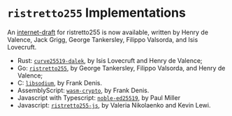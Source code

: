 # `ristretto255` Implementations

An [internet-draft][id] for ristretto255 is now available, written by
Henry de Valence, Jack Grigg, George Tankersley, Filippo Valsorda, and
Isis Lovecruft.

* Rust: [`curve25519-dalek`][dalek], by Isis Lovecruft and Henry de Valence;
* Go: [`ristretto255`][go_ristretto255], by George Tankersley, Filippo Valsorda,
  and Henry de Valence;
* C: [`libsodium`][libsodium], by Frank Denis.
* AssemblyScript: [`wasm-crypto`][wasm-crypto], by Frank Denis.
* Javascript with Typescript: [`noble-ed25519`][noble], by Paul Miller
* Javascript: [`ristretto255-js`][ristretto255-js], by Valeria Nikolaenko and Kevin Lewi.

[id]: https://ietf.org/id/draft-irtf-cfrg-ristretto255-00.html
[dalek]: https://doc.dalek.rs/curve25519_dalek/
[libsodium]: https://download.libsodium.org/doc/advanced/point-arithmetic/ristretto
[go_ristretto255]: https://github.com/gtank/ristretto255
[noble]: https://github.com/paulmillr/noble-ed25519
[wasm-crypto]: https://github.com/jedisct1/wasm-crypto
[ristretto255-js]: https://github.com/calibra/ristretto255-js
